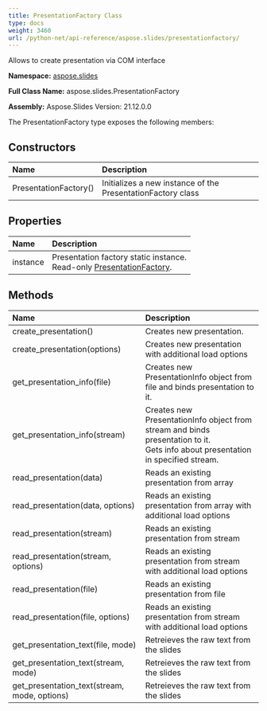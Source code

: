 ```yaml
---
title: PresentationFactory Class
type: docs
weight: 3460
url: /python-net/api-reference/aspose.slides/presentationfactory/
---
```


Allows to create presentation via COM interface

**Namespace:** [aspose.slides](/slides/python-net/api-reference/aspose.slides/)

**Full Class Name:** aspose.slides.PresentationFactory

**Assembly:**  Aspose.Slides Version: 21.12.0.0

The PresentationFactory type exposes the following members:
## **Constructors**
|**Name**|**Description**|
| :- | :- |
|PresentationFactory()|Initializes a new instance of the PresentationFactory class|
## **Properties**
|**Name**|**Description**|
| :- | :- |
|instance|Presentation factory static instance.<br/>            Read-only [PresentationFactory](/python-net/api-reference/aspose.slides/presentationfactory/).|
## **Methods**
|**Name**|**Description**|
| :- | :- |
|create_presentation()|Creates new presentation.|
|create_presentation(options)|Creates new presentation with additional load options|
|get_presentation_info(file)|Creates new PresentationInfo object from file and binds presentation to it.|
|get_presentation_info(stream)|Creates new PresentationInfo object from stream and binds presentation to it.<br/>            Gets info about presentation in specified stream.|
|read_presentation(data)|Reads an existing presentation from array|
|read_presentation(data, options)|Reads an existing presentation from array with additional load options|
|read_presentation(stream)|Reads an existing presentation from stream|
|read_presentation(stream, options)|Reads an existing presentation from stream with additional load options|
|read_presentation(file)|Reads an existing presentation from file|
|read_presentation(file, options)|Reads an existing presentation from stream with additional load options|
|get_presentation_text(file, mode)|Retreieves the raw text from the slides|
|get_presentation_text(stream, mode)|Retreieves the raw text from the slides|
|get_presentation_text(stream, mode, options)|Retreieves the raw text from the slides|
